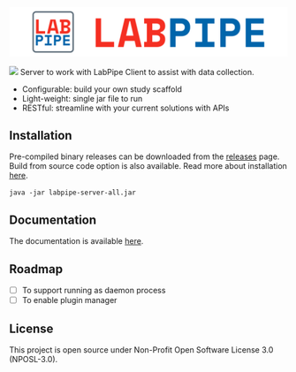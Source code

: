 
![LabPipe Login](labpipe-logo-light.png)

![](https://github.com/colin-bz/labpipe-server-public/workflows/Gradle%20CI/badge.svg)
Server to work with LabPipe Client to assist with data collection.

- Configurable: build your own study scaffold
- Light-weight: single jar file to run
- RESTful: streamline with your current solutions with APIs

## Installation

Pre-compiled binary releases can be downloaded from the [releases](../../releases) page. Build from source code option is also available. Read more about installation [here](../../wiki/Installation).

```
java -jar labpipe-server-all.jar
```

## Documentation
The documentation is available [here](http://docs.labpipe.org).

## Roadmap
- [ ] To support running as daemon process
- [ ] To enable plugin manager

## License
This project is open source under Non-Profit Open Software License 3.0 (NPOSL-3.0).